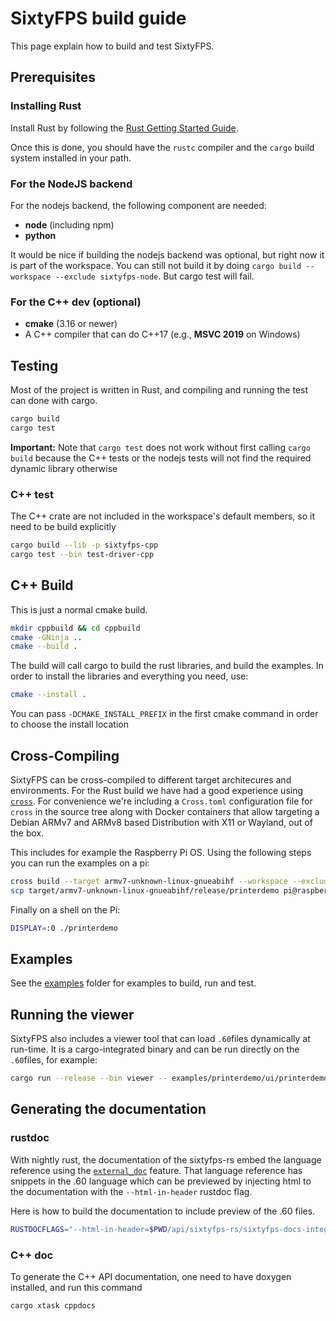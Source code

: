 # SixtyFPS build guide

This page explain how to build and test SixtyFPS.

## Prerequisites

### Installing Rust

Install Rust by following the [Rust Getting Started Guide](https://www.rust-lang.org/learn/get-started).

Once this is done, you should have the ```rustc``` compiler and the ```cargo``` build system installed in your path.

### For the NodeJS backend

For the nodejs backend, the following component are needed:

 * **node** (including npm)
 * **python**

It would be nice if building the nodejs backend was optional, but right now it is part of the workspace.
You can still not build it by doing `cargo build --workspace --exclude sixtyfps-node`. But cargo test will fail.

### For the C++ dev (optional)

 * **cmake** (3.16 or newer)
 * A C++ compiler that can do C++17 (e.g., **MSVC 2019** on Windows)

## Testing

Most of the project is written in Rust, and compiling and running the test can
done with cargo.

```sh
cargo build
cargo test
```

**Important:** Note that `cargo test` does not work without first calling `cargo build` because the
C++ tests or the nodejs tests will not find the required dynamic library otherwise

### C++ test

The C++ crate are not included in the workspace's default members, so it need to be build explicitly

```sh
cargo build --lib -p sixtyfps-cpp
cargo test --bin test-driver-cpp
```

## C++ Build

This is just a normal cmake build.

```sh
mkdir cppbuild && cd cppbuild
cmake -GNinja ..
cmake --build .
```

The build will call cargo to build the rust libraries, and build the examples.
In order to install the libraries and everything you need, use:

```sh
cmake --install .
```

You can pass `-DCMAKE_INSTALL_PREFIX` in the first cmake command in order to choose the install location

## Cross-Compiling

SixtyFPS can be cross-compiled to different target architecures and environments. For the Rust build we
have had a good experience using [`cross`](https://github.com/rust-embedded/cross). For convenience we're
including a `Cross.toml` configuration file for `cross` in the source tree along with Docker containers that
allow targeting a Debian ARMv7 and ARMv8 based Distribution with X11 or Wayland, out of the box.

This includes for example the Raspberry Pi OS. Using the following steps you can run the examples on a
pi:

```sh
cross build --target armv7-unknown-linux-gnueabihf --workspace --exclude sixtyfps-node --release
scp target/armv7-unknown-linux-gnueabihf/release/printerdemo pi@raspberrypi.local:.
```

Finally on a shell on the Pi:
```sh
DISPLAY=:0 ./printerdemo
```

## Examples

See the [examples](/examples) folder for examples to build, run and test.

## Running the viewer

SixtyFPS also includes a viewer tool that can load `.60`files dynamically at run-time. It is a
cargo-integrated binary and can be run directly on the `.60`files, for example:

```sh
cargo run --release --bin viewer -- examples/printerdemo/ui/printerdemo.60
```

## Generating the documentation

### rustdoc

With nightly rust, the documentation of the sixtyfps-rs embed the language reference using the
[`external_doc`](https://github.com/rust-lang/rust/issues/44732) feature.
That language reference has snippets in the .60 language which can be previewed by injecting
html to the documentation with the `--html-in-header` rustdoc flag.

Here is how to build the documentation to include preview of the .60 files.

```sh
RUSTDOCFLAGS="--html-in-header=$PWD/api/sixtyfps-rs/sixtyfps-docs-integration.html" cargo +nightly doc --no-deps
```

### C++ doc

To generate the C++ API documentation, one need to have doxygen installed, and run this command

```
cargo xtask cppdocs
```
